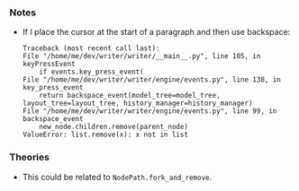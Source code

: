 ### Notes

-   If I place the cursor at the start of a paragraph and then use backspace:

    ```none
    Traceback (most recent call last):
    File "/home/me/dev/writer/writer/__main__.py", line 105, in keyPressEvent
        if events.key_press_event(
    File "/home/me/dev/writer/writer/engine/events.py", line 138, in key_press_event
        return backspace_event(model_tree=model_tree, layout_tree=layout_tree, history_manager=history_manager)
    File "/home/me/dev/writer/writer/engine/events.py", line 99, in backspace_event
        new_node.children.remove(parent_node)
    ValueError: list.remove(x): x not in list
    ```

### Theories

-   This could be related to `NodePath.fork_and_remove`.
